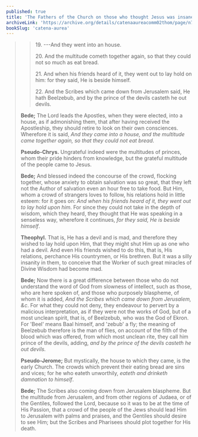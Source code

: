 ```yaml
---
published: true
title: 'The Fathers of the Church on those who thought Jesus was insane or possessed'
archiveLink: 'https://archive.org/details/catenaaureacomm02thom/page/n74?view=theater'
bookSlug: 'catena-aurea'
---
```


>> 19\. ---And they went into an house.
>>
>> 20\. And the multitude cometh together again, so that they could not so much as eat bread.
>>
>> 21\. And when his friends heard of it, they went out to lay hold on him: for they said, He is beside himself.
>>
>> 22\. And the Scribes which came down from Jerusalem said, He hath Beelzebub, and by the prince of the devils casteth he out devils.
>
> **Bede;** The Lord leads the Apostles, when they were elected, into a house, as if admonishing them, that after having received the Apostleship, they should retire to look on their own consciences. Wherefore it is said, *And they came into a house, and the multitude came together again, so that they could not eat bread*.
> 
> **Pseudo-Chrys.** Ungrateful indeed were the multitudes of princes, whom their pride hinders from knowledge, but the grateful multitude of the people came to Jesus.
> 
> **Bede;** And blessed indeed the concourse of the crowd, flocking together, whose anxiety to obtain salvation was so great, that they left not the Author of salvation even an hour free to take food. But Him, whom a crowd of strangers loves to follow, his relations hold in little esteem: for it goes on: *And when his friends heard of it, they went out to lay hold upon him*. For since they could not take in the depth of wisdom, which they heard, they thought that He was speaking in a senseless way, wherefore it continues, *for they said, He is beside himself*.
> 
> **Theophyl.** That is, He has a devil and is mad, and therefore they wished to lay hold upon Him, that they might shut Him up as one who had a devil. And even His friends wished to do this, that is, His relations, perchance His countrymen, or His brethren. But it was a silly insanity in them, to conceive that the Worker of such great miracles of Divine Wisdom had become mad.
> 
> **Bede;** Now there is a great difference between those who do not understand the word of God from slowness of intellect, such as those, who are here spoken of, and those who purposely blaspheme, of whom it is added, *And the Scribes which came down from Jerusalem, &c*. For what they could not deny, they endeavour to pervert by a malicious interpretation, as if they were not the works of God, but of a most unclean spirit, that is, of Beelzebub, who was the God of Ekron. For 'Beel' means Baal himself, and 'zebub' a fly; the meaning of Beelzebub therefore is the man of flies, on account of the filth of the blood which was offered, from which most unclean rite, they call him prince of the devils, adding, *and by the prince of the devils casteth he out devils.*
> 
> **Pseudo-Jerome;** But mystically, the house to which they came, is the early Church. The crowds which prevent their eating bread are sins and vices; for he who eateth unworthily, *eateth and drinketh damnation to himself*.
> 
> **Bede;** The Scribes also coming down from Jerusalem blaspheme. But the multitude from Jerusalem, and from other regions of Judaea, or of the Gentiles, followed the Lord, because so it was to be at the time of His Passion, that a crowd of the people of the Jews should lead Him to Jerusalem with palms and praises, and the Gentiles should desire to see Him; but the Scribes and Pharisees should plot together for His death.


